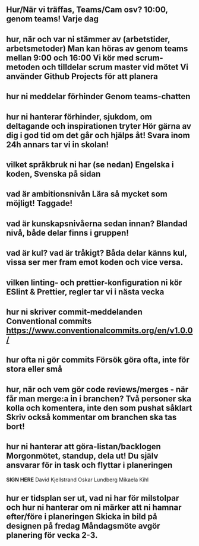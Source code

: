 **Hur/När vi träffas, Teams/Cam osv?**
10:00, genom teams! Varje dag
 - 
 
**hur, när och var ni stämmer av (arbetstider, arbetsmetoder)**
Man kan höras av genom teams mellan 9:00 och 16:00
Vi kör med scrum-metoden och tilldelar scrum master vid mötet 
Vi använder Github Projects för att planera
 -
 
**hur ni meddelar förhinder**
Genom teams-chatten
 -
 
**hur ni hanterar förhinder, sjukdom, om deltagande och inspirationen tryter**
Hör gärna av dig i god tid om det går och hjälps åt!
Svara inom 24h annars tar vi in skolan!
 -
 
**vilket språkbruk ni har (se nedan)**
 Engelska i koden, Svenska på sidan
 -
 
**vad är ambitionsnivån**
Lära så mycket som möjligt! Taggade!
 -
 
**vad är kunskapsnivåerna sedan innan?**
 Blandad nivå, både delar finns i gruppen!
 -
 
**vad är kul? vad är tråkigt?**
 Båda delar känns kul, vissa ser mer fram emot koden och vice versa.
 -
 
**vilken linting- och prettier-konfiguration ni kör**
ESlint & Prettier, regler tar vi i nästa vecka
 -
 
**hur ni skriver commit-meddelanden**
Conventional commits
https://www.conventionalcommits.org/en/v1.0.0/
 -
 
**hur ofta ni gör commits**
Försök göra ofta, inte för stora eller små
 -
 
**hur, när och vem gör code reviews/merges - när får man merge:a in i branchen?**
Två personer ska kolla och komentera, inte den som pushat såklart
Skriv också kommentar om branchen ska tas bort!
 -
 
**hur ni hanterar att göra-listan/backlogen**
Morgonmötet, standup, dela ut!
Du själv ansvarar för in task och flyttar i planeringen
 -

 **SIGN HERE**
David Kjellstrand
Oskar Lundberg
Mikaela Kihl
 
**hur er tidsplan ser ut, vad ni har för milstolpar och hur ni hanterar om ni märker att ni hamnar efter/före i planeringen**
Skicka in bild på designen på fredag
Måndagsmöte avgör planering för vecka 2-3.
 -
